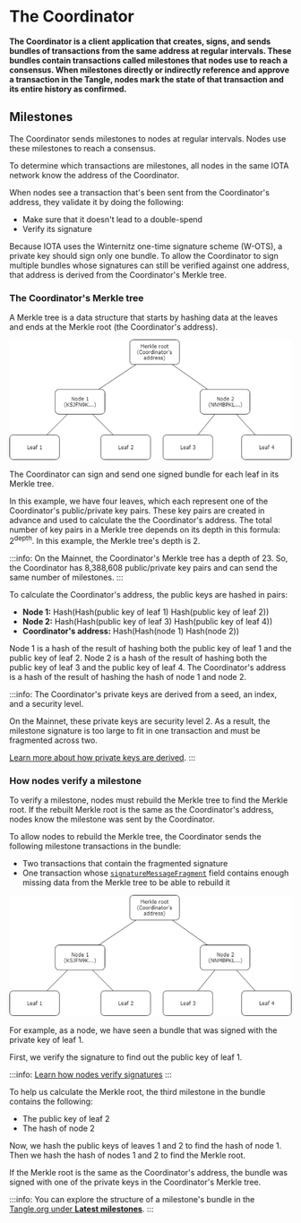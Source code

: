 # The Coordinator

**The Coordinator is a client application that creates, signs, and sends bundles of transactions from the same address at regular intervals. These bundles contain transactions called milestones that nodes use to reach a consensus. When milestones directly or indirectly reference and approve a transaction in the Tangle, nodes mark the state of that transaction and its entire history as confirmed.**

## Milestones

The Coordinator sends milestones to nodes at regular intervals. Nodes use these milestones to reach a consensus. 

To determine which transactions are milestones, all nodes in the same IOTA network know the address of the Coordinator.

When nodes see a transaction that's been sent from the Coordinator's address, they validate it by doing the following:

* Make sure that it doesn't lead to a double-spend
* Verify its signature

Because IOTA uses the Winternitz one-time signature scheme (W-OTS), a private key should sign only one bundle. To allow the Coordinator to sign multiple bundles whose signatures can still be verified against one address, that address is derived from the Coordinator's Merkle tree.

### The Coordinator's Merkle tree

A Merkle tree is a data structure that starts by hashing data at the leaves and ends at the Merkle root (the Coordinator's address).

![Example Merkle tree](../images/merkle-tree-example.png)

The Coordinator can sign and send one signed bundle for each leaf in its Merkle tree.

In this example, we have four leaves, which each represent one of the Coordinator's public/private key pairs. These key pairs are created in advance and used to calculate the the Coordinator's address. The total number of key pairs in a Merkle tree depends on its depth in this formula: 2<sup>depth</sup>. In this example, the Merkle tree's depth is 2.

:::info:
On the Mainnet, the Coordinator's Merkle tree has a depth of 23. So, the Coordinator has 8,388,608 public/private key pairs and can send the same number of milestones.
:::

To calculate the Coordinator's address, the public keys are hashed in pairs:

* **Node 1:** Hash(Hash(public key of leaf 1) Hash(public key of leaf 2))
* **Node 2:** Hash(Hash(public key of leaf 3) Hash(public key of leaf 4))
* **Coordinator's address:** Hash(Hash(node 1) Hash(node 2))

Node 1 is a hash of the result of hashing both the public key of leaf 1 and the public key of leaf 2. Node 2 is a hash of the result of hashing both the public key of leaf 3 and the public key of leaf 4. The Coordinator's address is a hash of the result of hashing the hash of node 1 and node 2.

:::info:
The Coordinator's private keys are derived from a seed, an index, and a security level.

On the Mainnet, these private keys are security level 2. As a result, the milestone signature is too large to fit in one transaction and must be fragmented across two.

[Learn more about how private keys are derived](root://iota-basics/0.1/concepts/addresses-and-signatures.md).
:::

### How nodes verify a milestone

To verify a milestone, nodes must rebuild the Merkle tree to find the Merkle root. If the rebuilt Merkle root is the same as the Coordinator's address, nodes know the milestone was sent by the Coordinator.

To allow nodes to rebuild the Merkle tree, the Coordinator sends the following milestone transactions in the bundle:

* Two transactions that contain the fragmented signature
* One transaction whose [`signatureMessageFragment`](root://iota-basics/0.1/references/structure-of-a-transaction.md) field contains enough missing data from the Merkle tree to be able to rebuild it

![Example Merkle tree](../images/merkle-tree-example.png)

For example, as a node, we have seen a bundle that was signed with the private key of leaf 1.

First, we verify the signature to find out the public key of leaf 1.

:::info:
[Learn how nodes verify signatures](root://iota-basics/0.1/concepts/addresses-and-signatures.md#how-nodes-verify-signatures)
:::

To help us calculate the Merkle root, the third milestone in the bundle contains the following:

* The public key of leaf 2
* The hash of node 2

Now, we hash the public keys of leaves 1 and 2 to find the hash of node 1. Then we hash the hash of nodes 1 and 2 to find the Merkle root.

If the Merkle root is the same as the Coordinator's address, the bundle was signed with one of the private keys in the Coordinator's Merkle tree.

:::info:
You can explore the structure of a milestone's bundle in the [Tangle.org under **Latest milestones**](https://thetangle.org/).
:::
